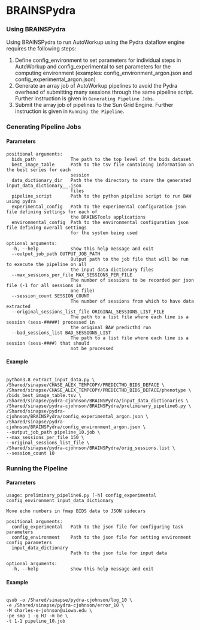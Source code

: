 # BRAINSPydra

### Using BRAINSPydra

Using BRAINSPydra to run AutoWorkup using the Pydra dataflow engine requires the following steps:
1) Define config_environment to set parameters for individual steps in AutoWorkup and config_experimental to set parameters for the computing environment (examples: config_environment_argon.json and config_experimental_argon.json)
2) Generate an array job of AutoWorkup pipelines to avoid the Pydra overhead of submitting many sessions through the same pipeline script. Further instruction is given in `Generating Pipeline Jobs`.
3) Submit the array job of pipelines to the Sun Grid Engine. Further instruction is given in `Running the Pipeline`.

### Generating Pipeline Jobs

#### Parameters
```
positional arguments:
  bids_path             The path to the top level of the bids dataset
  best_image_table      Path to the tsv file containing information on the best series for each
                        session
  data_dictionary_dir   Path the the directory to store the generated input_data_dictionary__.json
                        files
  pipeline_script       Path to the python pipeline script to run BAW using pydra
  experimental_config   Path to the experimental configuration json file defining settings for each of
                        the BRAINSTools applications
  environmental_config  Path to the environmental configuration json file defining overall settings
                        for the system being used

optional arguments:
  -h, --help            show this help message and exit
  --output_job_path OUTPUT_JOB_PATH
                        Output path to the job file that will be run to execute the pipeline on all
                        the input data dictionary files
  --max_sessions_per_file MAX_SESSIONS_PER_FILE
                        The number of sessions to be recorded per json file (-1 for all sessions in
                        one file)
  --session_count SESSION_COUNT
                        The number of sessions from which to have data extracted
  --original_sessions_list_file ORIGINAL_SESSIONS_LIST_FILE
                        The path to a list file where each line is a session (sess-#####) processed in
                        the original BAW predicthd run
  --bad_sessions_list BAD_SESSIONS_LIST
                        The path to a list file where each line is a session (sess-####) that should
                        not be processed
```

#### Example
```

python3.8 extract_input_data.py \
/Shared/sinapse/CHASE_ALEX_TEMPCOPY/PREDICTHD_BIDS_DEFACE \
/Shared/sinapse/CHASE_ALEX_TEMPCOPY/PREDICTHD_BIDS_DEFACE/phenotype \
/bids_best_image_table.tsv \
/Shared/sinapse/pydra-cjohnson/BRAINSPydra/input_data_dictionaries \
/Shared/sinapse/pydra-cjohnson/BRAINSPydra/preliminary_pipeline6.py \
/Shared/sinapse/pydra-cjohnson/BRAINSPydra/config_experimental_argon.json \
/Shared/sinapse/pydra-cjohnson/BRAINSPydra/config_environment_argon.json \
--output_job_path pipeline_10.job \
--max_sessions_per_file 150 \
--original_sessions_list_file \
/Shared/sinapse/pydra-cjohnson/BRAINSPydra/orig_sessions.list \
--session_count 10

```

### Running the Pipeline

#### Parameters
```
usage: preliminary_pipeline6.py [-h] config_experimental config_environment input_data_dictionary

Move echo numbers in fmap BIDS data to JSON sidecars

positional arguments:
  config_experimental   Path to the json file for configuring task parameters
  config_environment    Path to the json file for setting environment config parameters
  input_data_dictionary
                        Path to the json file for input data

optional arguments:
  -h, --help            show this help message and exit
```

#### Example
```

qsub -o /Shared/sinapse/pydra-cjohnson/log_10 \
-e /Shared/sinapse/pydra-cjohnson/error_10 \
-M charles-e-johnson@uiowa.edu \
-pe smp 1 -q HJ -m be \
-t 1-1 pipeline_10.job

```
